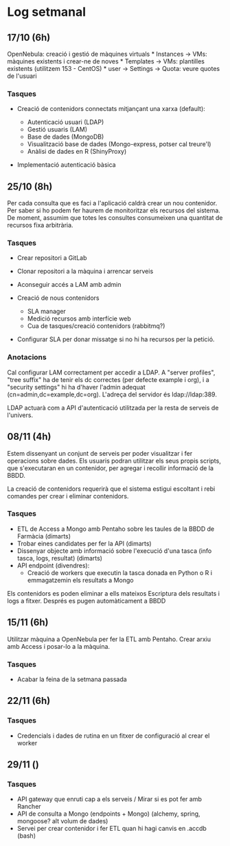 # Log setmanal
## 17/10 (6h)

OpenNebula: creació i gestió de màquines virtuals
	* Instances -> VMs: màquines existents i crear-ne de noves
	* Templates -> VMs: plantilles existents (utilitzem 153 - CentOS)
	* user -> Settings -> Quota: veure quotes de l'usuari

### Tasques
* Creació de contenidors connectats mitjançant una xarxa (default):
	* Autenticació usuari (LDAP)
	* Gestió usuaris (LAM)
	* Base de dades (MongoDB)
	* Visualització base de dades (Mongo-express, potser cal treure'l)
	* Anàlisi de dades en R (ShinyProxy)

* Implementació autenticació bàsica

## 25/10 (8h)

Per cada consulta que es faci a l'aplicació caldrà crear un nou contenidor. Per saber si ho podem fer haurem de monitoritzar els recursos del sistema.
De moment, assumim que totes les consultes consumeixen una quantitat de recursos fixa arbitrària.

### Tasques

* Crear repositori a GitLab
* Clonar repositori a la màquina i arrencar serveis
* Aconseguir accés a LAM amb admin

* Creació de nous contenidors
	* SLA manager
	* Medició recursos amb interfície web
	* Cua de tasques/creació contenidors (rabbitmq?)

* Configurar SLA per donar missatge si no hi ha recursos per la petició.

### Anotacions

Cal configurar LAM correctament per accedir a LDAP. A "server profiles", "tree suffix" ha de tenir els dc correctes (per defecte example i org), i a "security settings" hi ha d'haver l'admin adequat (cn=admin,dc=example,dc=org). L'adreça del servidor és ldap://ldap:389.

LDAP actuarà com a API d'autenticació utilitzada per la resta de serveis de l'univers.

## 08/11 (4h)

Estem dissenyant un conjunt de serveis per poder visualitzar i fer operacions sobre dades. Els usuaris podran utilitzar els seus propis scripts, que s'executaran en un contenidor, per agregar i recollir informació de la BBDD.

La creació de contenidors requerirà que el sistema estigui escoltant i rebi comandes per crear i eliminar contenidors.

### Tasques

* ETL de Access a Mongo amb Pentaho sobre les taules de la BBDD de Farmàcia (dimarts)
* Trobar eines candidates per fer la API (dimarts)
* Dissenyar objecte amb informació sobre l'execució d'una tasca (info tasca, logs, resultat) (dimarts)
* API endpoint (divendres):
	* Creació de workers que executin la tasca donada en Python o R i emmagatzemin els resultats a Mongo

Els contenidors es poden eliminar a ells mateixos
Escriptura dels resultats i logs a fitxer. Després es pugen automàticament a BBDD

## 15/11 (6h)

Utilitzar màquina a OpenNebula per fer la ETL amb Pentaho. Crear arxiu amb Access i posar-lo a la màquina.

### Tasques

* Acabar la feina de la setmana passada

## 22/11 (6h)

### Tasques

* Credencials i dades de rutina en un fitxer de configuració al crear el worker

## 29/11 ()

### Tasques

* API gateway que enruti cap a els serveis / Mirar si es pot fer amb Rancher
* API de consulta a Mongo (endpoints + Mongo) (alchemy, spring, mongoose? alt volum de dades)
* Servei per crear contenidor i fer ETL quan hi hagi canvis en .accdb (bash)
